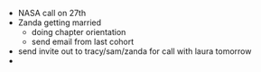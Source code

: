 - NASA call on 27th
- Zanda getting married
	- doing chapter orientation
	- send email from last cohort
- send invite out to tracy/sam/zanda for call with laura tomorrow
-